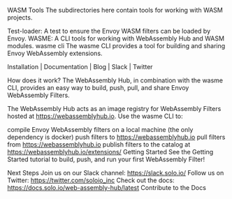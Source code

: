 WASM Tools
The subdirectories here contain tools for working with WASM projects.

Test-loader: A test to ensure the Envoy WASM filters can be loaded by Envoy.
WASME: A CLI tools for working with WebAssembly Hub and WASM modules.
wasme cli
The wasme CLI provides a tool for building and sharing Envoy WebAssembly extensions.

Installation   |   Documentation   |   Blog   |   Slack   |   Twitter

How does it work?
The WebAssembly Hub, in combination with the wasme CLI, provides an easy way to build, push, pull, and share Envoy WebAssembly Filters.

The WebAssembly Hub acts as an image registry for WebAssembly Filters hosted at https://webassemblyhub.io. Use the wasme CLI to:

compile Envoy WebAssembly filters on a local machine (the only dependency is docker)
push filters to https://webassemblyhub.io
pull filters from https://webassemblyhub.io
publish filters to the catalog at https://webassemblyhub.io/extensions/
Getting Started
See the Getting Started tutorial to build, push, and run your first WebAssembly Filter!

Next Steps
Join us on our Slack channel: https://slack.solo.io/
Follow us on Twitter: https://twitter.com/soloio_inc
Check out the docs: https://docs.solo.io/web-assembly-hub/latest
Contribute to the Docs
